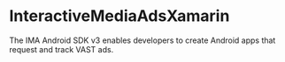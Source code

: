 # InteractiveMediaAdsXamarin

The IMA Android SDK v3 enables developers to create Android apps that request and track VAST ads.